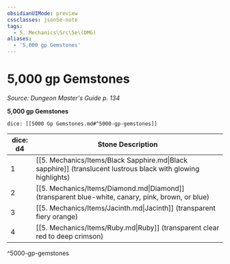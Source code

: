 ```yaml
---
obsidianUIMode: preview
cssclasses: json5e-note
tags:
  - 5. Mechanics\Src\5e\(DMG)
aliases:
  - '5,000 gp Gemstones'
---
```

# 5,000 gp Gemstones
*Source: Dungeon Master's Guide p. 134* 

**5,000 gp Gemstones**

`dice: [[5000 Gp Gemstones.md#^5000-gp-gemstones]]`

| dice: d4 | Stone Description |
|----------|-------------------|
| 1 | [[5. Mechanics/Items/Black Sapphire.md\|Black sapphire]] (translucent lustrous black with glowing highlights) |
| 2 | [[5. Mechanics/Items/Diamond.md\|Diamond]] (transparent blue-white, canary, pink, brown, or blue) |
| 3 | [[5. Mechanics/Items/Jacinth.md\|Jacinth]] (transparent fiery orange) |
| 4 | [[5. Mechanics/Items/Ruby.md\|Ruby]] (transparent clear red to deep crimson) |
^5000-gp-gemstones
